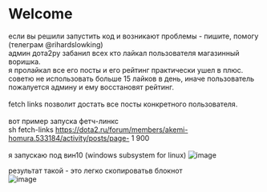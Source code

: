 # Welcome
если вы решили запустить код и возникают проблемы - пишите, помогу (телеграм @rihardslowking) <br>
админ дота2ру забанил всех кто лайкал пользователя магазинный воришка. <br>
я пролайкал все его посты и его рейтинг практически ушел в плюс. <br>
советю не использовать больше 15 лайков в день, иначе пользователь пожалуется админу и ему восстановят рейтинг. <br>
<br>
fetch links позволит достать все посты конкретного пользователя.<br>
<br>
вот пример запуска фетч-линкс<br>
sh fetch-links https://dota2.ru/forum/members/akemi-homura.533184/activity/posts/page- 1 900<br>
<br>
я запускаю под вин10 (windows subsystem for linux)
![image](https://user-images.githubusercontent.com/56394602/234280332-106f47a8-68f4-4e1f-951e-1e537824575f.png)


результат такой - это легко скопироватьв  блокнот<br>
![image](https://user-images.githubusercontent.com/56394602/156843201-991ebd88-162b-4a38-9ff2-aaf1f9583860.png)

